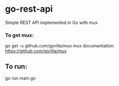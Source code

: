 # go-rest-api
Simple REST API implemented in Go with mux

### To get mux: 
go get -u github.com/gorilla/mux
mux documentation: https://github.com/gorilla/mux

## To run:
go run main.go
